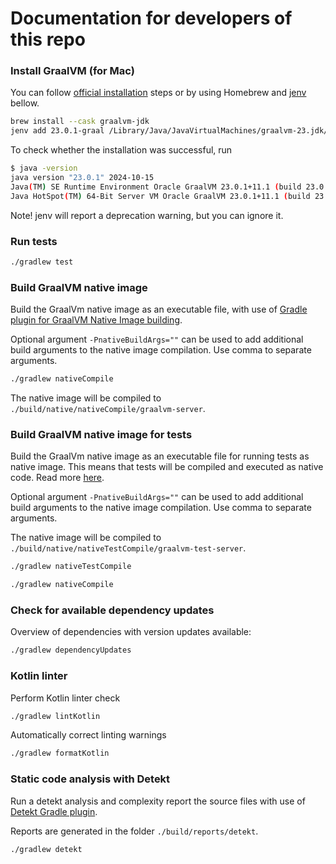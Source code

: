 # Documentation for developers of this repo

### Install GraalVM (for Mac)

You can follow [official installation](https://www.graalvm.org/latest/docs/getting-started/macos/) steps or by using
Homebrew and [jenv](https://www.jenv.be) bellow.

```bash
brew install --cask graalvm-jdk
jenv add 23.0.1-graal /Library/Java/JavaVirtualMachines/graalvm-23.jdk/Contents/Home/
```

To check whether the installation was successful, run

```bash
$ java -version
java version "23.0.1" 2024-10-15
Java(TM) SE Runtime Environment Oracle GraalVM 23.0.1+11.1 (build 23.0.1+11-jvmci-b01)
Java HotSpot(TM) 64-Bit Server VM Oracle GraalVM 23.0.1+11.1 (build 23.0.1+11-jvmci-b01, mixed mode, sharing)
```

Note! jenv will report a deprecation warning, but you can ignore it.

### Run tests

```bash
./gradlew test
```

### Build GraalVM native image

Build the GraalVm native image as an executable file, with use
of [Gradle plugin for GraalVM Native Image building](https://graalvm.github.io/native-build-tools/0.10.4/gradle-plugin.html).

Optional argument `-PnativeBuildArgs=""` can be used to add additional build arguments to the native image compilation.
Use comma to separate arguments.

```bash
./gradlew nativeCompile
```

The native image will be compiled to `./build/native/nativeCompile/graalvm-server`.

### Build GraalVM native image for tests

Build the GraalVm native image as an executable file for running tests as native image.
This means that tests will be compiled and executed as native code.
Read more [here](https://graalvm.github.io/native-build-tools/0.10.4/gradle-plugin.html#testing-support).

Optional argument `-PnativeBuildArgs=""` can be used to add additional build arguments to the native image
compilation. Use comma to separate arguments.

The native image will be compiled to `./build/native/nativeTestCompile/graalvm-test-server`.

```bash
./gradlew nativeTestCompile
```

```bash
./gradlew nativeCompile
```

### Check for available dependency updates

Overview of dependencies with version updates available:

```bash
./gradlew dependencyUpdates
```

### Kotlin linter

Perform Kotlin linter check

```bash
./gradlew lintKotlin     
```

Automatically correct linting warnings

```bash
./gradlew formatKotlin
```

### Static code analysis with Detekt

Run a detekt analysis and complexity report the source files with use
of [Detekt Gradle plugin](https://detekt.dev/docs/gettingstarted/gradle/).

Reports are generated in the folder `./build/reports/detekt`.

```bash
./gradlew detekt
```
